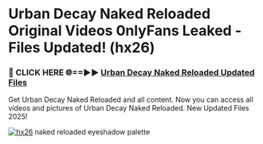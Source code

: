 # Urban Decay Naked Reloaded Original Videos 0nlyFans Leaked - Files Updated! (hx26)

<h3>🔴 CLICK HERE 🌐==►► <a href="https://tinyurl.com/up5wt9bj" rel="nofollow">Urban Decay Naked Reloaded Updated Files</a></h3>

Get Urban Decay Naked Reloaded and all content. Now you can access all videos and pictures of Urban Decay Naked Reloaded. New Updated Files 2025!

[![hx26](https://i.imgur.com/ABiUzMV.gif)](https://tinyurl.com/up5wt9bj)
naked reloaded eyeshadow palette